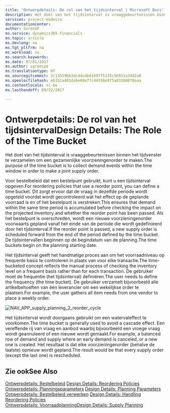 ```yaml
---
title: 'Ontwerpdetails: De rol van het tijdsinterval | Microsoft Docs'
description: Het doel van het tijdsinterval is vraaggebeurtenissen binnen het tijdvenster te verzamelen om een gezamenlijke voorzieningenorder te maken.
services: project-madeira
documentationcenter: 
author: SorenGP
ms.service: dynamics365-financials
ms.topic: article
ms.devlang: na
ms.tgt_pltfrm: na
ms.workload: na
ms.search.keywords: 
ms.date: 07/01/2017
ms.author: sgroespe
ms.translationtype: HT
ms.sourcegitcommit: 2c13559bb3dc44cdb61697f5135c5b931e34d2a8
ms.openlocfilehash: eb1b1a401dabe09a77c44558e9f5a83388078aaa
ms.contentlocale: nl-be
ms.lasthandoff: 09/22/2017

---
```

# <a name="design-details-the-role-of-the-time-bucket"></a><span data-ttu-id="894d1-103">Ontwerpdetails: De rol van het tijdsinterval</span><span class="sxs-lookup"><span data-stu-id="894d1-103">Design Details: The Role of the Time Bucket</span></span>
<span data-ttu-id="894d1-104">Het doel van het tijdsinterval is vraaggebeurtenissen binnen het tijdvenster te verzamelen om een gezamenlijke voorzieningenorder te maken.</span><span class="sxs-lookup"><span data-stu-id="894d1-104">The purpose of the time bucket is to collect demand events within the time window in order to make a joint supply order.</span></span>  
  
 <span data-ttu-id="894d1-105">Voor bestelbeleid dat een bestelpunt gebruikt, kunt u een tijdsinterval opgeven.</span><span class="sxs-lookup"><span data-stu-id="894d1-105">For reordering policies that use a reorder point, you can define a time bucket.</span></span> <span data-ttu-id="894d1-106">Dit zorgt ervoor dat de vraag in dezelfde periode wordt opgeteld voordat wordt gecontroleerd wat het effect op de geplande voorraad is en of het bestelpunt is verstreken.</span><span class="sxs-lookup"><span data-stu-id="894d1-106">This ensures that demand within the same time period is accumulated before checking the impact on the projected inventory and whether the reorder point has been passed.</span></span> <span data-ttu-id="894d1-107">Als het bestelpunt is overschreden, wordt een nieuwe voorzieningenorder voorwaarts gepland vanaf het einde van de periode die wordt gedefinieerd door het tijdsinterval.</span><span class="sxs-lookup"><span data-stu-id="894d1-107">If the reorder point is passed, a new supply order is scheduled forward from the end of the period defined by the time bucket.</span></span> <span data-ttu-id="894d1-108">De tijdsintervallen beginnen op de begindatum van de planning.</span><span class="sxs-lookup"><span data-stu-id="894d1-108">The time buckets begin on the planning starting date.</span></span>  
  
 <span data-ttu-id="894d1-109">Het tijdsinterval geeft het handmatige proces aan om het voorraadniveau op frequente basis te controleren in plaats van voor elke transactie.</span><span class="sxs-lookup"><span data-stu-id="894d1-109">The time-bucketed concept reflects the manual process of checking the inventory level on a frequent basis rather than for each transaction.</span></span> <span data-ttu-id="894d1-110">De gebruiker moet de frequentie (het tijdsinterval) definiëren.</span><span class="sxs-lookup"><span data-stu-id="894d1-110">The user needs to define the frequency (the time bucket).</span></span> <span data-ttu-id="894d1-111">De gebruiker verzamelt bijvoorbeeld alle artikelbehoeften van één leverancier om een wekelijkse order te plaatsen.</span><span class="sxs-lookup"><span data-stu-id="894d1-111">For example, the user gathers all item needs from one vendor to place a weekly order.</span></span>  
  
 ![](media/nav_app_supply_planning_2_reorder_cycle.png "NAV_APP_supply_planning_2_reorder_cycle")  
  
 <span data-ttu-id="894d1-112">Het tijdsinterval wordt doorgaans gebruikt om een watervaleffect te voorkomen.</span><span class="sxs-lookup"><span data-stu-id="894d1-112">The time bucket is generally used to avoid a cascade effect.</span></span> <span data-ttu-id="894d1-113">Een vereffende rij van vraag en aanbod waarbij bijvoorbeeld een vroege vraag wordt geannuleerd of een nieuwe wordt gemaakt.</span><span class="sxs-lookup"><span data-stu-id="894d1-113">For example, a balanced row of demand and supply where an early demand is canceled, or a new one is created.</span></span> <span data-ttu-id="894d1-114">Het resultaat is dat elke voorzieningenorder (behalve de laatste) opnieuw wordt gepland.</span><span class="sxs-lookup"><span data-stu-id="894d1-114">The result would be that every supply order (except the last one) is rescheduled.</span></span>  
  
## <a name="see-also"></a><span data-ttu-id="894d1-115">Zie ook</span><span class="sxs-lookup"><span data-stu-id="894d1-115">See Also</span></span>  
 <span data-ttu-id="894d1-116">[Ontwerpdetails: Bestelbeleid](design-details-reordering-policies.md) </span><span class="sxs-lookup"><span data-stu-id="894d1-116">[Design Details: Reordering Policies](design-details-reordering-policies.md) </span></span>  
 <span data-ttu-id="894d1-117">[Ontwerpdetails: Planningsparameters](design-details-planning-parameters.md) </span><span class="sxs-lookup"><span data-stu-id="894d1-117">[Design Details: Planning Parameters](design-details-planning-parameters.md) </span></span>  
 <span data-ttu-id="894d1-118">[Ontwerpdetails: Bestelbeleid verwerken](design-details-handling-reordering-policies.md) </span><span class="sxs-lookup"><span data-stu-id="894d1-118">[Design Details: Handling Reordering Policies](design-details-handling-reordering-policies.md) </span></span>  
 [<span data-ttu-id="894d1-119">Ontwerpdetails: Voorraadplanning</span><span class="sxs-lookup"><span data-stu-id="894d1-119">Design Details: Supply Planning</span></span>](design-details-supply-planning.md)
